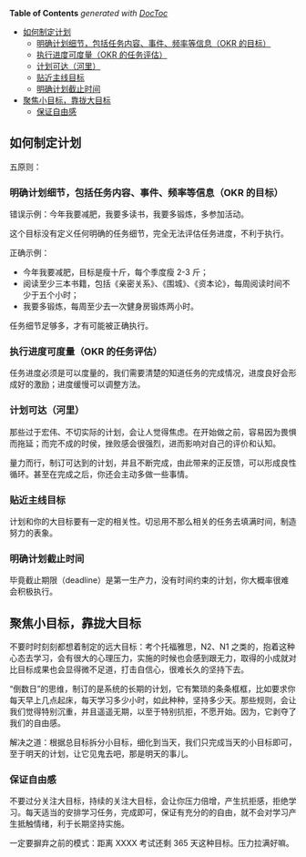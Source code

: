 <!-- START doctoc generated TOC please keep comment here to allow auto update -->
<!-- DON'T EDIT THIS SECTION, INSTEAD RE-RUN doctoc TO UPDATE -->
**Table of Contents**  *generated with [DocToc](https://github.com/thlorenz/doctoc)*

- [如何制定计划](#%E5%A6%82%E4%BD%95%E5%88%B6%E5%AE%9A%E8%AE%A1%E5%88%92)
  - [明确计划细节，包括任务内容、事件、频率等信息（OKR 的目标）](#%E6%98%8E%E7%A1%AE%E8%AE%A1%E5%88%92%E7%BB%86%E8%8A%82%E5%8C%85%E6%8B%AC%E4%BB%BB%E5%8A%A1%E5%86%85%E5%AE%B9%E4%BA%8B%E4%BB%B6%E9%A2%91%E7%8E%87%E7%AD%89%E4%BF%A1%E6%81%AFokr-%E7%9A%84%E7%9B%AE%E6%A0%87)
  - [执行进度可度量（OKR 的任务评估）](#%E6%89%A7%E8%A1%8C%E8%BF%9B%E5%BA%A6%E5%8F%AF%E5%BA%A6%E9%87%8Fokr-%E7%9A%84%E4%BB%BB%E5%8A%A1%E8%AF%84%E4%BC%B0)
  - [计划可达（河里）](#%E8%AE%A1%E5%88%92%E5%8F%AF%E8%BE%BE%E6%B2%B3%E9%87%8C)
  - [贴近主线目标](#%E8%B4%B4%E8%BF%91%E4%B8%BB%E7%BA%BF%E7%9B%AE%E6%A0%87)
  - [明确计划截止时间](#%E6%98%8E%E7%A1%AE%E8%AE%A1%E5%88%92%E6%88%AA%E6%AD%A2%E6%97%B6%E9%97%B4)
- [聚焦小目标，靠拢大目标](#%E8%81%9A%E7%84%A6%E5%B0%8F%E7%9B%AE%E6%A0%87%E9%9D%A0%E6%8B%A2%E5%A4%A7%E7%9B%AE%E6%A0%87)
  - [保证自由感](#%E4%BF%9D%E8%AF%81%E8%87%AA%E7%94%B1%E6%84%9F)

<!-- END doctoc generated TOC please keep comment here to allow auto update -->

## 如何制定计划

五原则：

### 明确计划细节，包括任务内容、事件、频率等信息（OKR 的目标）

错误示例：今年我要减肥，我要多读书，我要多锻炼，多参加活动。

这个目标没有定义任何明确的任务细节，完全无法评估任务进度，不利于执行。

正确示例：

- 今年我要减肥，目标是瘦十斤，每个季度瘦 2-3 斤；
- 阅读至少三本书籍，包括《亲密关系》、《围城》、《资本论》，每周阅读时间不少于五个小时；
- 我要多锻炼，每周至少去一次健身房锻炼两小时。

任务细节足够多，才有可能被正确执行。

### 执行进度可度量（OKR 的任务评估）

任务进度必须是可以度量的，我们需要清楚的知道任务的完成情况，进度良好会形成好的激励；进度缓慢可以调整方法。

### 计划可达（河里）

那些过于宏伟、不切实际的计划，会让人觉得焦虑。在开始做之前，容易因为畏惧而拖延；而完不成的时侯，挫败感会很强烈，进而影响对自己的评价和认知。

量力而行，制订可达到的计划，并且不断完成，由此带来的正反馈，可以形成良性循环。甚至在完成之后，你还会主动多做一些事情。

### 贴近主线目标

计划和你的大目标要有一定的相关性。切忌用不那么相关的任务去填满时间，制造努力的表象。

### 明确计划截止时间

毕竟截止期限（deadline）是第一生产力，没有时间约束的计划，你大概率很难会积极执行。

## 聚焦小目标，靠拢大目标

不要时时刻刻都想着制定的远大目标：考个托福雅思，N2、N1 之类的，抱着这种心态去学习，会有很大的心理压力，实施的时候也会感到跟无力，取得的小成就对比目标成果也会显得微不足道，打击自信心，很难长久的坚持下去。

“倒数日”的思维，制订的是系统的长期的计划，它有繁琐的条条框框，比如要求你每天早上几点起床，每天学习多少小时，如此种种，坚持多少天。那些规则，会让我们觉得特别沉重，并且遥遥无期，以至于特别抗拒，不愿开始。因为，它剥夺了我们的自由感。

解决之道：根据总目标拆分小目标，细化到当天，我们只完成当天的小目标即可，至于明天的计划，让它见鬼去吧，那是明天的事儿。

### 保证自由感

不要过分关注大目标，持续的关注大目标，会让你压力倍增，产生抗拒感，拒绝学习。每天适当的安排学习任务，完成即可，保证有充分的的自由，就不会对学习产生抵触情绪，利于长期坚持实施。

一定要摒弃之前的模式：距离 XXXX 考试还剩 365 天这种目标。压力拉满好嘛。

